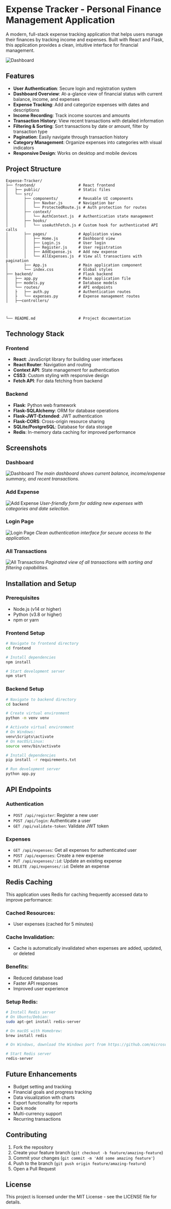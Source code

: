 # Expense Tracker - Personal Finance Management Application

A modern, full-stack expense tracking application that helps users manage their finances by tracking income and expenses. Built with React and Flask, this application provides a clean, intuitive interface for financial management.

![Dashboard](dashboard.png)

## Features

- **User Authentication**: Secure login and registration system
- **Dashboard Overview**: At-a-glance view of financial status with current balance, income, and expenses
- **Expense Tracking**: Add and categorize expenses with dates and descriptions
- **Income Recording**: Track income sources and amounts
- **Transaction History**: View recent transactions with detailed information
- **Filtering & Sorting**: Sort transactions by date or amount, filter by transaction type
- **Pagination**: Easily navigate through transaction history
- **Category Management**: Organize expenses into categories with visual indicators
- **Responsive Design**: Works on desktop and mobile devices

## Project Structure

```
Expense-Tracker/
├── frontend/                   # React frontend
│   ├── public/                 # Static files
│   └── src/
│       ├── components/         # Reusable UI components
│       │   ├── Navbar.js       # Navigation bar
│       │   └── ProtectedRoute.js # Auth protection for routes
│       ├── context/
│       │   └── AuthContext.js  # Authentication state management
│       ├── hooks/
│       │   └── useAuthFetch.js # Custom hook for authenticated API calls
│       ├── pages/              # Application views
│       │   ├── Home.js         # Dashboard view
│       │   ├── Login.js        # User login
│       │   ├── Register.js     # User registration
│       │   ├── AddExpense.js   # Add new expense
│       │   └── AllExpenses.js  # View all transactions with pagination
│       ├── App.js              # Main application component
│       └── index.css           # Global styles
├── backend/                    # Flask backend
│   ├── app.py                  # Main application file
│   ├── models.py               # Database models
│   └── routes/                 # API endpoints
│   ├   ├── auth.py             # Authentication routes
│   ├   └── expenses.py         # Expense management routes
│   ├──controllers/



└── README.md                   # Project documentation

```

## Technology Stack

### Frontend

- **React**: JavaScript library for building user interfaces
- **React Router**: Navigation and routing
- **Context API**: State management for authentication
- **CSS3**: Custom styling with responsive design
- **Fetch API**: For data fetching from backend

### Backend

- **Flask**: Python web framework
- **Flask-SQLAlchemy**: ORM for database operations
- **Flask-JWT-Extended**: JWT authentication
- **Flask-CORS**: Cross-origin resource sharing
- **SQLite/PostgreSQL**: Database for data storage
- **Redis**: In-memory data caching for improved performance

## Screenshots

### Dashboard

![Dashboard](dashboard.png)
_The main dashboard shows current balance, income/expense summary, and recent transactions._

### Add Expense

![Add Expense](add-expense.png)
_User-friendly form for adding new expenses with categories and date selection._

### Login Page

![Login Page](login.png)
_Clean authentication interface for secure access to the application._

### All Transactions

![All Transactions](all-transactions.png)
_Paginated view of all transactions with sorting and filtering capabilities._

## Installation and Setup

### Prerequisites

- Node.js (v14 or higher)
- Python (v3.8 or higher)
- npm or yarn

### Frontend Setup

```bash
# Navigate to frontend directory
cd frontend

# Install dependencies
npm install

# Start development server
npm start
```

### Backend Setup

```bash
# Navigate to backend directory
cd backend

# Create virtual environment
python -m venv venv

# Activate virtual environment
# On Windows:
venv\Scripts\activate
# On macOS/Linux:
source venv/bin/activate

# Install dependencies
pip install -r requirements.txt

# Run development server
python app.py
```

## API Endpoints

### Authentication

- `POST /api/register`: Register a new user
- `POST /api/login`: Authenticate a user
- `GET /api/validate-token`: Validate JWT token

### Expenses

- `GET /api/expenses`: Get all expenses for authenticated user
- `POST /api/expenses`: Create a new expense
- `PUT /api/expenses/:id`: Update an existing expense
- `DELETE /api/expenses/:id`: Delete an expense

## Redis Caching

This application uses Redis for caching frequently accessed data to improve performance:

### Cached Resources:

- User expenses (cached for 5 minutes)

### Cache Invalidation:

- Cache is automatically invalidated when expenses are added, updated, or deleted

### Benefits:

- Reduced database load
- Faster API responses
- Improved user experience

### Setup Redis:

```bash
# Install Redis server
# On Ubuntu/Debian:
sudo apt-get install redis-server

# On macOS with Homebrew:
brew install redis

# On Windows, download the Windows port from https://github.com/microsoftarchive/redis/releases

# Start Redis server
redis-server
```

## Future Enhancements

- Budget setting and tracking
- Financial goals and progress tracking
- Data visualization with charts
- Export functionality for reports
- Dark mode
- Multi-currency support
- Recurring transactions

## Contributing

1. Fork the repository
2. Create your feature branch (`git checkout -b feature/amazing-feature`)
3. Commit your changes (`git commit -m 'Add some amazing feature'`)
4. Push to the branch (`git push origin feature/amazing-feature`)
5. Open a Pull Request

## License

This project is licensed under the MIT License - see the LICENSE file for details.
